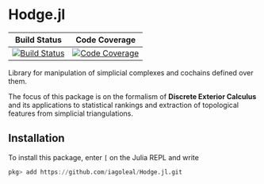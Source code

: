 # Hodge.jl

| **Build Status** | **Code Coverage** |
|:----------------:|:-----------------:|
| [![Build Status][build-img]][build-url] | [![Code Coverage][codecov-img]][codecov-url] |

Library for manipulation of simplicial complexes
and cochains defined over them.

The focus of this package is on the formalism of
**Discrete Exterior Calculus**
and its applications to statistical rankings
and extraction of topological features from simplicial triangulations.

## Installation
To install this package, enter `[` on the Julia REPL and write
```julia
pkg> add https://github.com/iagoleal/Hodge.jl.git
```

[build-img]: https://travis-ci.org/iagoleal/Hodge.jl.svg?branch=master
[build-url]: https://travis-ci.org/iagoleal/Hodge.jl

[codecov-img]: https://codecov.io/github/iagoleal/Hodge.jl/coverage.svg?branch=master
[codecov-url]: https://codecov.io/github/iagoleal/Hodge.jl?branch=master
